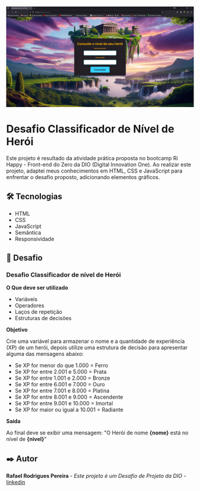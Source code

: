 <img src="./assets/images/Captura de tela 2024-10-02 101242.jpg"></a>

# Desafio Classificador de Nível de Herói

Este projeto é resultado da atividade prática proposta no bootcamp Ri Happy - Front-end do Zero da DIO (Digital Innovation One). Ao realizar este projeto, adaptei meus conhecimentos em HTML, CSS e JavaScript para enfrentar o desafio proposto, adicionando elementos gráficos.

## 🛠️ Tecnologias

*  HTML
*  CSS
*  JavaScript
*  Semântica
*  Responsividade 


## 📌 Desafio

### Desafio Classificador de nível de Herói

**O Que deve ser utilizado**

- Variáveis
- Operadores
- Laços de repetição
- Estruturas de decisões

**Objetivo**

Crie uma variável para armazenar o nome e a quantidade de experiência (XP) de um herói, depois utilize uma estrutura de decisão para apresentar alguma das mensagens abaixo:

- Se XP for menor do que 1.000 = Ferro
- Se XP for entre 2.001 e 5.000 = Prata
- Se XP for entre 1.001 e 2.000 = Bronze
- Se XP for entre 6.001 e 7.000 = Ouro
- Se XP for entre 7.001 e 8.000 = Platina
- Se XP for entre 8.001 e 9.000 = Ascendente
- Se XP for entre 9.001 e 10.000 = Imortal
- Se XP for maior ou igual a 10.001 = Radiante

**Saída**

Ao final deve se exibir uma mensagem:
"O Herói de nome **{nome}** está no nível de **{nivel}**"

## ✒️ Autor

**Rafael Rodrigues Pereira** - *Este projeto é um Desafio de Projeto da DIO* - [linkedin](https://www.linkedin.com/in/rafaelrpereira/)

